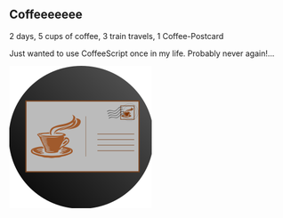 ## Coffeeeeeee

2 days, 5 cups of coffee, 3 train travels, 1 Coffee-Postcard

Just wanted to use CoffeeScript once in my life.
Probably never again!...

![](src/resources/coffee-post-card.svg)

